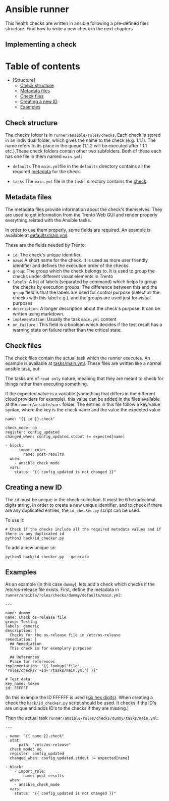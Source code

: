 # Ansible runner

This health checks are written in ansible following a pre-defined files structure. Find how to write a new check in the next chapters

## Implementing a check

# Table of contents

- [Structure]
   - [Check structure](#check-structure)
   - [Metadata files](#metadata-files)
   - [Check files](#check-files)
   - [Creating a new ID](#add-id)
   - [Examples](#examples)

## Check structure

The checks folder is in `runner/ansible/roles/checks`. Each check is stored in an individual folder, which gives the name to the check (e.g. 1.1.1). The name refers to its place in the queue (1.1.2 will be 
executed after 1.1.1 etc.).These check folders contain other two subfolders. Both of these each has one file in them named `main.yml`:
- `defaults`
   The `main.yml`file in the `defaults` directory contains all the required [metadata](#metadata-files) for the check. 

- `tasks`
  The `main.yml` file in the `tasks` directory contains the [check](#check-files). 


## Metadata files

The metadata files provide information about the check's themselves. They are used to get information
from the Trento Web GUI and render properly everything related with the Ansible tasks.

In order to use them properly, some fields are required. An example is available at [defaults/main.yml](roles/checks/1.1.1/defaults/main.yml).

These are the fields needed by Trento:

- `id`: The check's unique identifier.
- `name`: A short name for the check. It is used as more user friendly identifier and defines the execution order of the checks.
- `group`: The group which the check belongs to. It is used to group the checks under different visual elements in Trento
- `labels`: A list of labels (separated by command) which helps to group the checks by execution groups. The difference between this and the `group` field
is that the labels are used for control purpose (select all the checks with this label e.g.), and the groups are used just for visual purposes
- `description`: A longer description about the check's purpose. It can be written using markdown.
- `implementation`: Usually the task `main.yml` content
- `on_failure` : This field is a boolean which decides if the test result has a warning state on failure rather than the critical state.

## Check files

The check files contain the actual task which the runner executes. An
example is available at [tasks/main.yml](roles/checks/1.1.1/tasks/main.yml).
These files are written like a normal ansible task, but:

The tasks are of `read only` nature, meaning that they are meant to check for things rather than executing something.

If the expected value is a variable (something that differs in the different cloud providers for example), this value can be added in the files available at the `runner/ansible/vars` folder. The entries in this file follow a key/value syntax, where the key is the check name and the value the expected value

```
name: "{{ id }}.check"
```

```  
check_mode: no
register: config_updated
changed_when: config_updated.stdout != expected[name]
```
```
- block:
    - import_role:
        name: post-results
  when:
    - ansible_check_mode
  vars:
    status: "{{ config_updated is not changed }}"
``` 

## Creating a new ID

The `id` must be unique in the check collection. It must be 6 hexadecimal digits string.
In order to create a new unique identifier, and to check if there are any duplicated entries, the
`id_checker.py` script can be used.

To use it:
```
# Check if the checks include all the required metadata values and if there is any duplicated id
python3 hack/id_checker.py
```

To add a new unique `id`:
```
python3 hack/id_checker.py --generate
```

## Examples

As an example (in this case `dummy`), lets add a check which checks if the /etc/os-release file exists.
First, define the metadata in `runner/ansible/roles/checks/dummy/defaults/main.yml`:

```
---

name: dummy
name: Check os-release file
group: Testing
labels: generic
description: |
  Checks for the os-release file in /etc/os-release
remediation: |
  ## Remediation
  This check is for exemplary purposes

  ## References
  Place for references
implementation: "{{ lookup('file', 'roles/checks/'+id+'/tasks/main.yml') }}"

# Test data
key_name: token
id: FFFFFF
``` 
(In this example the ID FFFFFF is used [(six hex digits)](#add-id). When creating a check the `hack/id_checker.py` script should be used.
It checks if the ID's are unique and adds ID's to the checks if they are missing.)

Then the actual task `runner/ansible/roles/checks/dummy/tasks/main.yml`:

```
---

- name: "{{ name }}.check"
  stat:
      path: "/etc/os-release"
  check_mode: no
  register: config_updated
  changed_when: config_updated.stdout != expected[name]

- block:
    - import_role:
        name: post-results
  when:
    - ansible_check_mode
  vars:
    status: "{{ config_updated is not changed }}"
```